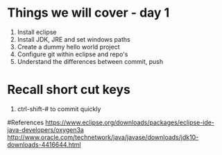 # Things we will cover - day 1
1. Install eclipse
2. Install JDK, JRE and set windows paths
3. Create a dummy hello world project  
4. Configure git within eclipse and repo's
5. Understand the differences between commit, push

# Recall short cut keys
1. ctrl-shift-# to commit quickly

#References
https://www.eclipse.org/downloads/packages/eclipse-ide-java-developers/oxygen3a
http://www.oracle.com/technetwork/java/javase/downloads/jdk10-downloads-4416644.html

